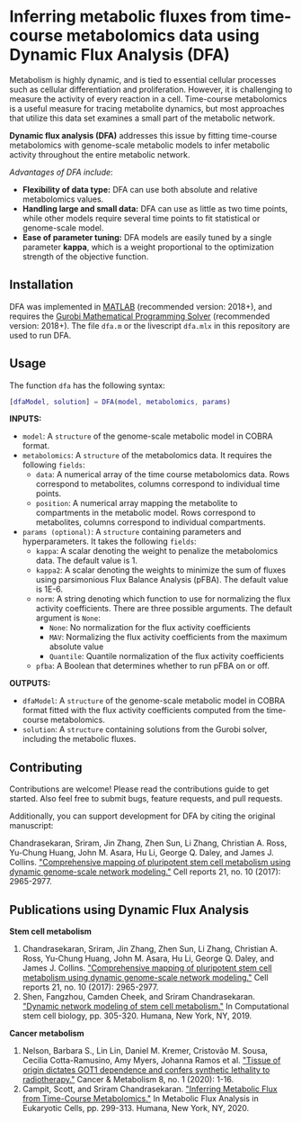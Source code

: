 # Inferring metabolic fluxes from time-course metabolomics data using Dynamic Flux Analysis (DFA) 
Metabolism is highly dynamic, and is tied to essential cellular processes such as cellular differentiation and proliferation. However, it is challenging to measure the activity of every reaction in a cell. Time-course metabolomics is a useful measure for tracing metabolite dynamics, but most approaches that utilize this data set examines a small part of the metabolic network. 

**Dynamic flux analysis (DFA)** addresses this issue by fitting time-course metabolomics with genome-scale metabolic models to infer metabolic activity throughout the entire metabolic network. 

*Advantages of DFA include*:
  * **Flexibility of data type:** DFA can use both absolute and relative metabolomics values. 
  * **Handling large and small data:** DFA can use as little as two time points, while other models require several time points to fit statistical or genome-scale model. 
  * **Ease of parameter tuning:** DFA models are easily tuned by a single parameter **kappa**, which is a weight proportional to the optimization strength of the objective function.

## Installation
DFA was implemented in [MATLAB](https://www.mathworks.com/products/matlab.html) (recommended version: 2018+), and requires the [Gurobi Mathematical Programming Solver](https://www.gurobi.com/) (recommended version: 2018+). The file `dfa.m` or the livescript `dfa.mlx` in this repository are used to run DFA. 

## Usage
The function `dfa` has the following syntax:
```MATLAB
[dfaModel, solution] = DFA(model, metabolomics, params)
```

**INPUTS:**
  * `model`:             A `structure` of the genome-scale metabolic model in COBRA format. 
  * `metabolomics`:      A `structure` of the metabolomics data. It requires the following `fields`:
    * `data`:            A numerical array of the time course metabolomics data. Rows correspond to metabolites, columns correspond to individual time points. 
    * `position`:        A numerical array mapping the metabolite to compartments in the metabolic model. Rows correspond to metabolites, columns correspond to individual compartments.
  * `params (optional)`: A `structure` containing parameters and hyperparameters. It takes the following `fields`:
    * `kappa`:           A scalar denoting the weight to penalize the metabolomics data. The default value is 1.
    * `kappa2`:          A scalar denoting the weights to minimize the sum of fluxes using parsimonious Flux Balance Analysis (pFBA). The default value is 1E-6.
    * `norm`:            A string denoting which function to use for normalizing the flux activity coefficients. There are three possible arguments. The default argument is `None`:
      * `None`:          No normalization for the flux activity coefficients
      * `MAV`:           Normalizing the flux activity coefficients from the maximum absolute value
      * `Quantile`:      Quantile normalization of the flux activity coefficients
    * `pfba`:            A Boolean that determines whether to run pFBA on or off.

**OUTPUTS:**
  * `dfaModel`:          A `structure` of the genome-scale metabolic model in COBRA format fitted with the flux activity coefficients computed from the time-course metabolomics.
  * `solution`:          A `structure` containing solutions from the Gurobi solver, including the metabolic fluxes.

## Contributing
Contributions are welcome! Please read the contributions guide to get started. Also feel free to submit bugs, feature requests, and pull requests.

Additionally, you can support development for DFA by citing the original manuscript: 

Chandrasekaran, Sriram, Jin Zhang, Zhen Sun, Li Zhang, Christian A. Ross, Yu-Chung Huang, John M. Asara, Hu Li, George Q. Daley, and James J. Collins. ["Comprehensive mapping of pluripotent stem cell metabolism using dynamic genome-scale network modeling."](https://www.cell.com/cell-reports/fulltext/S2211-1247(17)31027-6) Cell reports 21, no. 10 (2017): 2965-2977.

## Publications using Dynamic Flux Analysis
**Stem cell metabolism**
1. Chandrasekaran, Sriram, Jin Zhang, Zhen Sun, Li Zhang, Christian A. Ross, Yu-Chung Huang, John M. Asara, Hu Li, George Q. Daley, and James J. Collins. ["Comprehensive mapping of pluripotent stem cell metabolism using dynamic genome-scale network modeling."](https://www.cell.com/cell-reports/fulltext/S2211-1247(17)31027-6) Cell reports 21, no. 10 (2017): 2965-2977.
2. Shen, Fangzhou, Camden Cheek, and Sriram Chandrasekaran. ["Dynamic network modeling of stem cell metabolism."](https://link.springer.com/protocol/10.1007%2F978-1-4939-9224-9_14) In Computational stem cell biology, pp. 305-320. Humana, New York, NY, 2019.

**Cancer metabolism**
1. Nelson, Barbara S., Lin Lin, Daniel M. Kremer, Cristovão M. Sousa, Cecilia Cotta-Ramusino, Amy Myers, Johanna Ramos et al. ["Tissue of origin dictates GOT1 dependence and confers synthetic lethality to radiotherapy."](https://cancerandmetabolism.biomedcentral.com/articles/10.1186/s40170-019-0202-2) Cancer & Metabolism 8, no. 1 (2020): 1-16.
2. Campit, Scott, and Sriram Chandrasekaran. ["Inferring Metabolic Flux from Time-Course Metabolomics."](https://link.springer.com/protocol/10.1007%2F978-1-0716-0159-4_13) In Metabolic Flux Analysis in Eukaryotic Cells, pp. 299-313. Humana, New York, NY, 2020.
